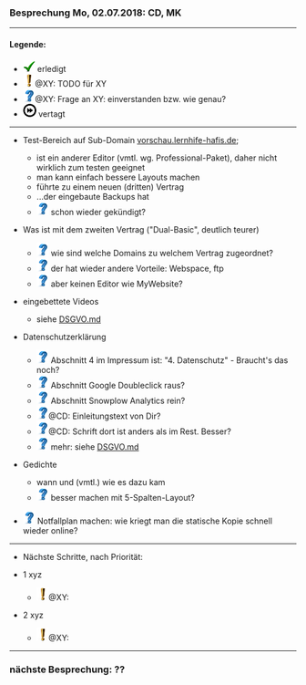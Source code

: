 ### Besprechung Mo, 02.07.2018: CD, MK ###
---
#### Legende: ####

  * ![check](i/check.png) erledigt
  * ![todo](i/exclamation.png)@XY: TODO für XY
  * ![?](i/question.png)@XY: Frage an XY: einverstanden bzw. wie genau?
  * ![later](i/fastforward.png) vertagt

---

- Test-Bereich auf Sub-Domain [vorschau.lernhife-hafis.de](http://vorschau.lernhilfe-hafis.de);
  * ist ein anderer Editor (vmtl. wg. Professional-Paket), daher nicht wirklich zum testen geeignet
  * man kann einfach bessere Layouts machen
  * führte zu einem neuen (dritten) Vertrag
  * ...der eingebaute Backups hat
  * ![?](i/question.png) schon wieder gekündigt?
  >

- Was ist mit dem zweiten Vertrag ("Dual-Basic", deutlich teurer)
  * ![?](i/question.png) wie sind welche Domains zu welchem Vertrag zugeordnet?
  * ![?](i/question.png) der hat wieder andere Vorteile: Webspace, ftp
  * ![?](i/question.png) aber keinen Editor wie MyWebsite?
  >

- eingebettete Videos
  * siehe [DSGVO.md](DSGVO.md)
  >

- Datenschutzerklärung
  * ![?](i/question.png) Abschnitt 4 im Impressum ist: "4. Datenschutz" - Braucht's das noch?
  * ![?](i/question.png) Abschnitt Google Doubleclick raus?
  * ![?](i/question.png) Abschnitt Snowplow Analytics rein?
  * ![?](i/question.png)@CD: Einleitungstext von Dir?
  * ![?](i/question.png)@CD: Schrift dort ist anders als im Rest. Besser?
  * ![?](i/question.png) mehr: siehe [DSGVO.md](DSGVO.md)
  >

- Gedichte
  * wann und (vmtl.) wie es dazu kam
  * ![?](i/question.png) besser machen mit 5-Spalten-Layout? 
  >
  
- ![?](i/question.png) Notfallplan machen: wie kriegt man die 
    statische Kopie schnell wieder online?
  >


---

- Nächste Schritte, nach Priorität:
- 1 xyz
    * ![todo](i/exclamation.png)@XY:
  >

- 2 xyz
    * ![todo](i/exclamation.png)@XY:
  >

___
  
### nächste Besprechung: ?? ###
  
